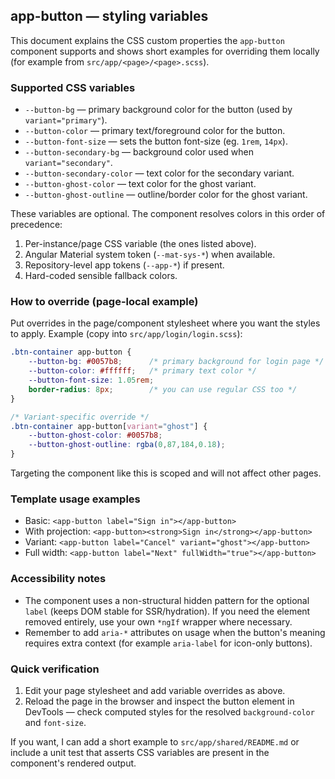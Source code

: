 ## app-button — styling variables

This document explains the CSS custom properties the `app-button` component supports and shows short examples for overriding them locally (for example from `src/app/<page>/<page>.scss`).

### Supported CSS variables
- `--button-bg` — primary background color for the button (used by `variant="primary"`).
- `--button-color` — primary text/foreground color for the button.
- `--button-font-size` — sets the button font-size (eg. `1rem`, `14px`).
- `--button-secondary-bg` — background color used when `variant="secondary"`.
- `--button-secondary-color` — text color for the secondary variant.
- `--button-ghost-color` — text color for the ghost variant.
- `--button-ghost-outline` — outline/border color for the ghost variant.

These variables are optional. The component resolves colors in this order of precedence:
1. Per-instance/page CSS variable (the ones listed above).
2. Angular Material system token (`--mat-sys-*`) when available.
3. Repository-level app tokens (`--app-*`) if present.
4. Hard-coded sensible fallback colors.

### How to override (page-local example)
Put overrides in the page/component stylesheet where you want the styles to apply. Example (copy into `src/app/login/login.scss`):

```scss
.btn-container app-button {
	--button-bg: #0057b8;      /* primary background for login page */
	--button-color: #ffffff;   /* primary text color */
	--button-font-size: 1.05rem;
	border-radius: 8px;        /* you can use regular CSS too */
}

/* Variant-specific override */
.btn-container app-button[variant="ghost"] {
	--button-ghost-color: #0057b8;
	--button-ghost-outline: rgba(0,87,184,0.18);
}
```

Targeting the component like this is scoped and will not affect other pages.

### Template usage examples
- Basic: `<app-button label="Sign in"></app-button>`
- With projection: `<app-button><strong>Sign in</strong></app-button>`
- Variant: `<app-button label="Cancel" variant="ghost"></app-button>`
- Full width: `<app-button label="Next" fullWidth="true"></app-button>`

### Accessibility notes
- The component uses a non-structural hidden pattern for the optional `label` (keeps DOM stable for SSR/hydration). If you need the element removed entirely, use your own `*ngIf` wrapper where necessary.
- Remember to add `aria-*` attributes on usage when the button's meaning requires extra context (for example `aria-label` for icon-only buttons).

### Quick verification
1. Edit your page stylesheet and add variable overrides as above.
2. Reload the page in the browser and inspect the button element in DevTools — check computed styles for the resolved `background-color` and `font-size`.

If you want, I can add a short example to `src/app/shared/README.md` or include a unit test that asserts CSS variables are present in the component's rendered output.